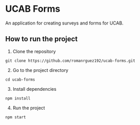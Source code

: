 # UCAB Forms

An application for creating surveys and forms for UCAB.

## How to run the project

1. Clone the repository

```
git clone https://github.com/romanrguez192/ucab-forms.git
```

2. Go to the project directory

```
cd ucab-forms
```

3. Install dependencies

```
npm install
```

4. Run the project

```
npm start
```
